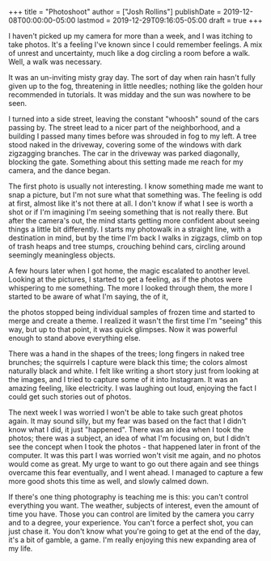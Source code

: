 +++
title = "Photoshoot"
author = ["Josh Rollins"]
publishDate = 2019-12-08T00:00:00-05:00
lastmod = 2019-12-29T09:16:05-05:00
draft = true
+++

I haven't picked up my camera for more than a week, and I was itching to take
photos. It's a feeling I've known since I could remember feelings. A mix of
unrest and uncertainty, much like a dog circling a room before a
walk. Well, a walk was necessary.

It was an un-inviting misty gray day. The sort of day when rain hasn't fully
given up to the fog, threatening in little needles; nothing like the
golden hour recommended in tutorials. It was midday and the sun
was nowhere to be seen.

I turned into a side street, leaving the constant "whoosh" sound of the cars passing by. The street lead to a nicer part of the neighborhood, and a building I passed many times before was shrouded in fog to my left. A tree stood naked in the driveway, covering some of the windows with dark zigzagging branches. The car in the driveway was parked diagonally, blocking the gate. Something
about this setting made me reach for my camera, and the dance began.

The first photo is usually not interesting. I know something made me want to snap a picture, but I'm not sure what that something was. The feeling is odd at first, almost like it's not there at all. I don't know if what I see is worth a shot or if I'm imagining I'm seeing something that is not really there. But after the camera's out, the mind starts getting more confident about seeing things a little bit differently. I starts my photowalk in a straight line, with a destination in mind, but by the time I'm back I walks in zigzags, climb on top of trash heaps and tree stumps, crouching behind cars, circling around seemingly meaningless objects.

A few hours later when I got home, the magic escalated to another level. Looking at the pictures, I started to get a feeling, as if the photos were whispering to me something. The more I looked through them, the more I started to be aware of what I'm saying, the  of it,

the photos stopped being individual samples of frozen time and started to merge and create a theme. I realized it wasn't the first time I'm "seeing" this way, but up to that point, it was quick glimpses. Now it was powerful enough to stand above everything else.

There was a hand in the shapes of the trees; long fingers in naked tree brunches; the squirrels I capture were black this time; the colors almost naturally black and white. I felt like writing a short story just from looking at the images, and I tried to capture some of it into Instagram. It was an amazing feeling, like electricity. I was laughing out loud, enjoying the fact I could get such stories out of photos.

The next week I was worried I won't be able to take such great photos again. It may sound silly, but my fear was based on the fact that I didn't know what I did, it just "happened". There was an idea when I took the photos; there was a subject, an idea of what I'm focusing on, but I didn't see the concept when I took the photos - that happened later in front of the computer. It was this part I was worried won't visit me again, and no photos would come as great. My urge to want to go out there again and see things overcame this fear eventually, and I went ahead. I managed to capture a few more good shots this time as well, and slowly calmed down.

If there's one thing photography is teaching me is this: you can't control everything you want. The weather, subjects of interest, even the amount of time you have. Those you can control are limited by the camera you carry and to a degree, your experience. You can't force a perfect shot, you can just chase it. You don't know what you're going to get at the end of the day, it's a bit of gamble, a game. I'm really enjoying this new expanding area of my life.